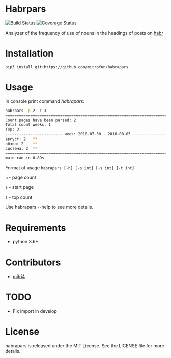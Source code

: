 Habrpars
=====
[![Build Status](https://travis-ci.org/mitrofun/habrpars.svg?branch=master)](https://travis-ci.org/mitrofun/habrpars) [![Coverage Status](https://coveralls.io/repos/github/mitrofun/habrpars/badge.svg?branch=master)](https://coveralls.io/github/mitrofun/habrpars?branch=master)

Analyzer of the frequency of use of nouns in the headings of posts on [habr](https://habr.com/)

Installation
=====
    pip3 install git+https://github.com/mitrofun/habrapars

Usage
=====
In console print command *habrapars*:
```bash
habrpars -p 2 -t 3
================================================================================
Count pages have been parsed: 2
Total count weeks: 1
Top: 3
------------------------- week: 2018-07-30 - 2018-08-05 ------------------------
август: 2   **
обзор: 2    **
система: 2  **
================================================================================
main ran in 0.89s
```
Format of usage ```habrapars [-h] [-p int] [-s int] [-t int]```

```p``` - page count

```s``` - start page

```t``` - top count

Use habrapars --help to see more details.

Requirements
=====
- python 3.6+

Contributors
=====
- [mitri4](https://github.com/habrapars)

TODO
=====
- Fix import in develop

License
=====
habrapars is released under the MIT License. See the LICENSE file for more details.

